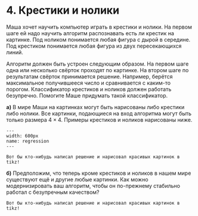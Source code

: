 # 4. Крестики и нолики

Маша хочет научить компьютер играть в крестики и нолики. На первом шаге ей надо научить алгоритм распознавать есть ли крестик на картинке. Под ноликом понимается любая фигура с дырой в середине. Под крестиком понимается любая фигура из двух пересекающихся линий.

Алгоритм должен быть устроен следующим образом. На первом шаге одна или несколько свёрток проходят по картинке. На втором шаге по результатам свёрток принимается решение. Например, берётся максимальное получившееся число и сравнивается с каким-то порогом. Классификатор крестиков и ноликов должен работать безупречно. Помогите Маше придумать такой классификатор. 

__а)__ В мире Маши на картинках могут быть нарисованы либо крестики либо нолики. Все картинки, подающиеся на вход алгоритма могут быть только размера $4 \times 4$. Примеры крестиков и ноликов нарисованы ниже.

```{figure} ../images/problem_set_06/img04_cross_zero.png
---
width: 600px
name: regression
---
```

```{dropdown} Решение
Вот бы кто-нибудь написал решение и нарисовал красивых картинок в tikz!

```

__б)__ Предположим, что теперь кроме крестиков и ноликов в нашем мире существуют ещё и другие любые картинки. Как можно модернизировать ваш алгоритм, чтобы он по-прежнему стабильно работал с безупречным качеством? 



```{dropdown} Решение
Вот бы кто-нибудь написал решение и нарисовал красивых картинок в tikz!

```
